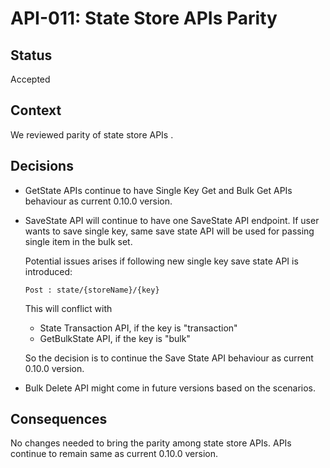 # API-011: State Store APIs Parity

## Status
Accepted

## Context
We reviewed parity of state store APIs .

## Decisions

* GetState APIs continue to have Single Key Get and Bulk Get APIs behaviour as current 0.10.0 version.
* SaveState API will continue to have one SaveState API endpoint. If user wants to save single key, same save state API will be used
  for passing single item in the bulk set.
  
  Potential issues arises if following new single key save state API is introduced:
     
     `Post : state/{storeName}/{key}`  

  This will conflict with 
    - State Transaction API, if the key is "transaction"
    - GetBulkState API, if the key is "bulk"
  
  So the decision is to continue the Save State API behaviour as current 0.10.0 version.

* Bulk Delete API might come in future versions based on the scenarios.

## Consequences

No changes needed to bring the parity among state store APIs. APIs continue to remain same as current 0.10.0 version.
